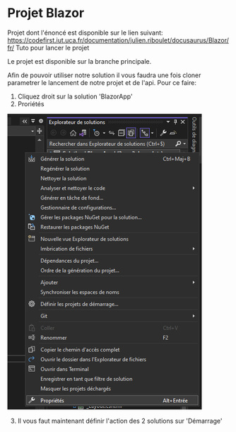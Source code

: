 # Projet Blazor


Projet dont l'énoncé est disponible sur le lien suivant: https://codefirst.iut.uca.fr/documentation/julien.riboulet/docusaurus/Blazor/fr/
Tuto pour lancer le projet

Le projet est disponible sur la branche principale.

Afin de pouvoir utiliser notre solution il vous faudra une fois cloner parametrer le lancement de notre projet et de l'api. Pour ce faire:

1. Cliquez droit sur la solution 'BlazorApp'
2. Proriétés

![Image clique droit](/Documentation/doc_images/bowling-157933.png)

3. Il vous faut maintenant définir l'action des 2 solutions sur 'Démarrage'
